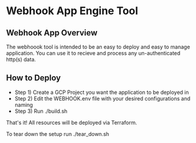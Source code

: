 # Webhook App Engine Tool
## Webhook App Overview
The webhoook tool is intended to be an easy to deploy and easy to manage
application.  You can use it to recieve and process any un-authenticated http(s)
data.

## How to Deploy

- Step 1) Create a GCP Project you want the application to be deployed in
- Step 2) Edit the WEBHOOK.env file with your desired configurations and naming
- Step 3) Run ./build.sh

That's it!  All resources will be deployed via Terraform.

To tear down the setup run ./tear_down.sh

